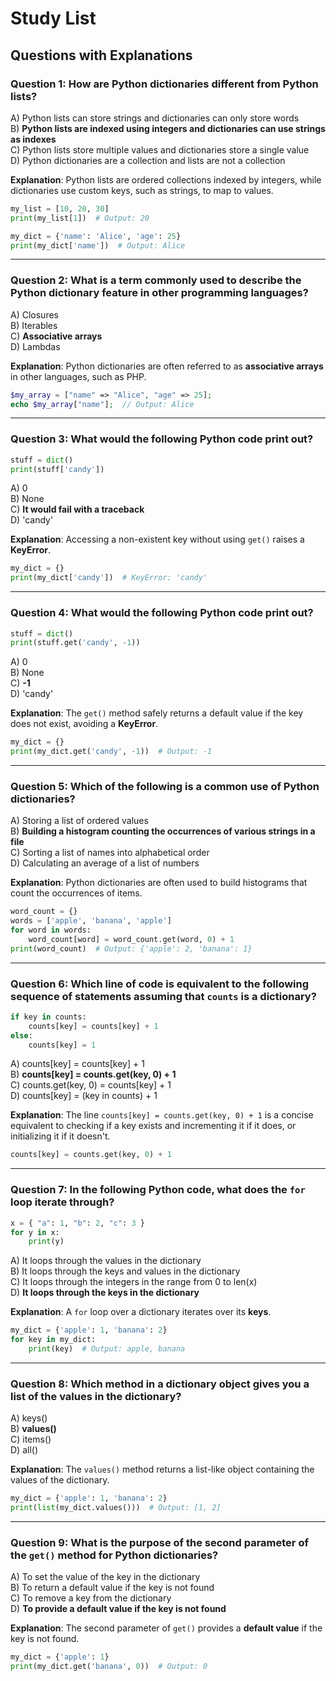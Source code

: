 
# Study List

## Questions with Explanations

### Question 1: How are Python dictionaries different from Python lists?

A) Python lists can store strings and dictionaries can only store words  
B) **Python lists are indexed using integers and dictionaries can use strings as indexes**  
C) Python lists store multiple values and dictionaries store a single value  
D) Python dictionaries are a collection and lists are not a collection

**Explanation**: Python lists are ordered collections indexed by integers, while dictionaries use custom keys, such as strings, to map to values.

```python
my_list = [10, 20, 30]
print(my_list[1])  # Output: 20

my_dict = {'name': 'Alice', 'age': 25}
print(my_dict['name'])  # Output: Alice
```

---

### Question 2: What is a term commonly used to describe the Python dictionary feature in other programming languages?

A) Closures  
B) Iterables  
C) **Associative arrays**  
D) Lambdas

**Explanation**: Python dictionaries are often referred to as **associative arrays** in other languages, such as PHP.

```php
$my_array = ["name" => "Alice", "age" => 25];
echo $my_array["name"];  // Output: Alice
```

---

### Question 3: What would the following Python code print out?

```python
stuff = dict()
print(stuff['candy'])
```

A) 0  
B) None  
C) **It would fail with a traceback**  
D) 'candy'

**Explanation**: Accessing a non-existent key without using `get()` raises a **KeyError**.

```python
my_dict = {}
print(my_dict['candy'])  # KeyError: 'candy'
```

---

### Question 4: What would the following Python code print out?

```python
stuff = dict()
print(stuff.get('candy', -1))
```

A) 0  
B) None  
C) **-1**  
D) 'candy'

**Explanation**: The `get()` method safely returns a default value if the key does not exist, avoiding a **KeyError**.

```python
my_dict = {}
print(my_dict.get('candy', -1))  # Output: -1
```

---

### Question 5: Which of the following is a common use of Python dictionaries?

A) Storing a list of ordered values  
B) **Building a histogram counting the occurrences of various strings in a file**  
C) Sorting a list of names into alphabetical order  
D) Calculating an average of a list of numbers

**Explanation**: Python dictionaries are often used to build histograms that count the occurrences of items.

```python
word_count = {}
words = ['apple', 'banana', 'apple']
for word in words:
    word_count[word] = word_count.get(word, 0) + 1
print(word_count)  # Output: {'apple': 2, 'banana': 1}
```

---

### Question 6: Which line of code is equivalent to the following sequence of statements assuming that `counts` is a dictionary?

```python
if key in counts:
    counts[key] = counts[key] + 1
else:
    counts[key] = 1
```

A) counts[key] = counts[key] + 1  
B) **counts[key] = counts.get(key, 0) + 1**  
C) counts.get(key, 0) = counts[key] + 1  
D) counts[key] = (key in counts) + 1

**Explanation**: The line `counts[key] = counts.get(key, 0) + 1` is a concise equivalent to checking if a key exists and incrementing it if it does, or initializing it if it doesn't.

```python
counts[key] = counts.get(key, 0) + 1
```

---

### Question 7: In the following Python code, what does the `for` loop iterate through?

```python
x = { "a": 1, "b": 2, "c": 3 }
for y in x:
    print(y)
```

A) It loops through the values in the dictionary  
B) It loops through the keys and values in the dictionary  
C) It loops through the integers in the range from 0 to len(x)  
D) **It loops through the keys in the dictionary**

**Explanation**: A `for` loop over a dictionary iterates over its **keys**.

```python
my_dict = {'apple': 1, 'banana': 2}
for key in my_dict:
    print(key)  # Output: apple, banana
```

---

### Question 8: Which method in a dictionary object gives you a list of the values in the dictionary?

A) keys()  
B) **values()**  
C) items()  
D) all()

**Explanation**: The `values()` method returns a list-like object containing the values of the dictionary.

```python
my_dict = {'apple': 1, 'banana': 2}
print(list(my_dict.values()))  # Output: [1, 2]
```

---

### Question 9: What is the purpose of the second parameter of the `get()` method for Python dictionaries?

A) To set the value of the key in the dictionary  
B) To return a default value if the key is not found  
C) To remove a key from the dictionary  
D) **To provide a default value if the key is not found**

**Explanation**: The second parameter of `get()` provides a **default value** if the key is not found.

```python
my_dict = {'apple': 1}
print(my_dict.get('banana', 0))  # Output: 0
```

